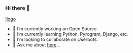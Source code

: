 ### Hi there 👋



[!logo](https://telegra.ph/file/2fe5f3c459248f73877a4.jpg)

- 🔭 I’m currently working on Open Source.
- 🌱 I’m currently learning Python, Pyrogram, Django, etc.
- 👯 I’m looking to collaborate on Userbots.
- 💬 Ask me about [here](https://t.me/MrLangote)...


